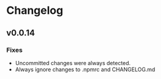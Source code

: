 # Changelog

## v0.0.14

### Fixes

- Uncommitted changes were always detected.
- Always ignore changes to .npmrc and CHANGELOG.md
